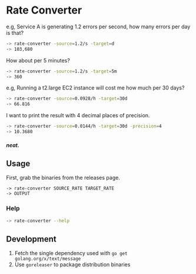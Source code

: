 # Rate Converter

e.g, Service A is generating 1.2 errors per second, how many errors per day is that?
```bash
-> rate-converter -source=1.2/s -target=d
-> 103,680
```
How about per 5 minutes?
```bash
-> rate-converter -source=1.2/s -target=5m
-> 360
```

e.g, Running a t2.large EC2 instance will cost me how much per 30 days?
```bash
-> rate-converter -source=0.0928/h -target=30d
-> 66.816
```
I want to print the result with 4 decimal places of precision.
```bash
-> rate-converter -source=0.0144/h -target=30d -precision=4
-> 10.3680
```

#### _neat._

## Usage

First, grab the binaries from the releases page.

```
-> rate-converter SOURCE_RATE TARGET_RATE
-> OUTPUT
```

### Help
```bash
-> rate-converter --help
```

## Development
1. Fetch the single dependency used with `go get golang.org/x/text/message`
2. Use `goreleaser` to package distribution binaries
